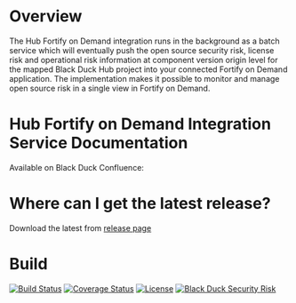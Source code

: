 # Overview

The Hub Fortify on Demand integration runs in the background as a batch service which will eventually push the open source security risk, license risk and operational risk information at component version origin level for the mapped Black Duck Hub project into your connected Fortify on Demand application. The implementation makes it possible to monitor and manage open source risk in a single view in Fortify on Demand.

# Hub Fortify on Demand Integration Service Documentation

Available on Black Duck Confluence: <TBD>

# Where can I get the latest release? 

Download the latest from [release page](https://github.com/blackducksoftware/hub-fod/releases)
 
# Build

[![Build Status](https://travis-ci.org/blackducksoftware/hub-fod.svg?branch=master)](https://travis-ci.org/blackducksoftware/hub-fod) [![Coverage Status](https://coveralls.io/repos/github/blackducksoftware/hub-fod/badge.svg?branch=master)](https://coveralls.io/github/blackducksoftware/hub-fod?branch=master) [![License](https://img.shields.io/badge/License-Apache%202.0-blue.svg)](https://opensource.org/licenses/Apache-2.0) [![Black Duck Security Risk](https://copilot.blackducksoftware.com/github/repos/blackducksoftware/hub-fod/branches/master/badge-risk.svg)](https://copilot.blackducksoftware.com/github/repos/blackducksoftware/hub-fod/branches/master)

